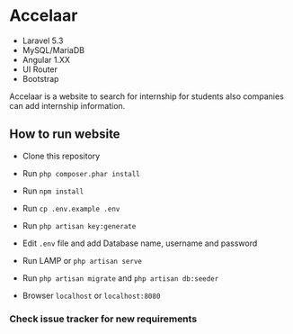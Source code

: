 # Accelaar 

- Laravel 5.3 
- MySQL/MariaDB
- Angular 1.XX
- UI Router 
- Bootstrap 

Accelaar is a  website to search for internship for students also
companies can add internship information.


## How to run website 

- Clone this repository 
- Run `php composer.phar install`
- Run `npm install`
- Run `cp .env.example .env`
- Run `php artisan key:generate`
- Edit `.env` file and add Database name, username and password 
- Run LAMP or `php artisan serve`
- Run `php artisan migrate` and `php artisan db:seeder`


- Browser `localhost` or `localhost:8080`

### Check issue tracker for new requirements 